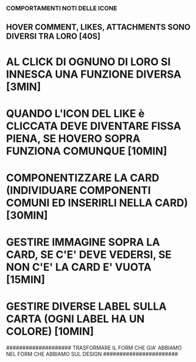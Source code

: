 ### COMPORTAMENTI NOTI DELLE ICONE

## HOVER COMMENT, LIKES, ATTACHMENTS SONO DIVERSI TRA LORO [40S]

# AL CLICK DI OGNUNO DI LORO SI INNESCA UNA FUNZIONE DIVERSA [3MIN]

# QUANDO L'ICON DEL LIKE è CLICCATA DEVE DIVENTARE FISSA PIENA, SE HOVERO SOPRA FUNZIONA COMUNQUE [10MIN]

# COMPONENTIZZARE LA CARD (INDIVIDUARE COMPONENTI COMUNI ED INSERIRLI NELLA CARD) [30MIN]

# GESTIRE IMMAGINE SOPRA LA CARD, SE C'E' DEVE VEDERSI, SE NON C'E' LA CARD E' VUOTA [15MIN]

# GESTIRE DIVERSE LABEL SULLA CARTA (OGNI LABEL HA UN COLORE) [10MIN]

#################### TRASFORMARE IL FORM CHE GIA' ABBIAMO NEL FORM CHE ABBIAMO SUL DESIGN #######################